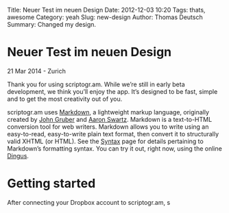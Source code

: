 Title: Neuer Test im neuen Design
Date: 2012-12-03 10:20
Tags: thats, awesome
Category: yeah
Slug: new-design
Author: Thomas Deutsch
Summary: Changed my design.

Neuer Test im neuen Design
================

<p class="meta">21 Mar 2014 - Zurich</p>

Thank you for using scriptogr.am. While we’re still in early beta development, we think you’ll enjoy the app. It’s designed to be fast, simple and to get the most creativity out of you.

scriptogr.am uses [Markdown](http://daringfireball.net/projects/markdown/ "Markdown"), a lightweight markup language, originally created by [John Gruber](http://daringfireball.net/ "Daring Fireball") and [Aaron Swartz](http://www.aaronsw.com/ "Aaron Swartz"). Markdown is a text-to-HTML conversion tool for web writers. Markdown allows you to write using an easy-to-read, easy-to-write plain text format, then convert it to structurally valid XHTML (or HTML). See the [Syntax](http://daringfireball.net/projects/markdown/syntax "Markdown syntax") page for details pertaining to Markdown’s formatting syntax. You can try it out, right now, using the online [Dingus](http://daringfireball.net/projects/markdown/dingus "Dingus").

# Getting started

After connecting your Dropbox account to scriptogr.am, s